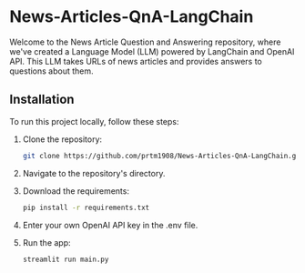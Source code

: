 # News-Articles-QnA-LangChain

Welcome to the News Article Question and Answering repository, where we've created a Language Model (LLM) powered by LangChain and OpenAI API. This LLM takes URLs of news articles and provides answers to questions about them. 

## Installation

To run this project locally, follow these steps:

1. Clone the repository:

    ```bash
    git clone https://github.com/prtm1908/News-Articles-QnA-LangChain.git
    ```
2. Navigate to the repository's directory.
3. Download the requirements:

    ```bash
    pip install -r requirements.txt
    ```
4. Enter your own OpenAI API key in the .env file.
5. Run the app:

    ```bash
    streamlit run main.py
    ```
